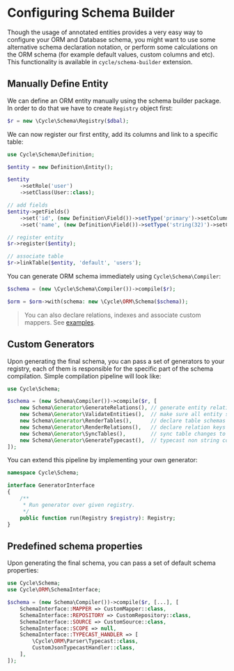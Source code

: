 # Configuring Schema Builder
Though the usage of annotated entities provides a very easy way to configure your ORM and Database schema, you might want to use some alternative
schema declaration notation, or perform some calculations on the ORM schema (for example default values, custom columns and etc). This functionality is available in `cycle/schema-builder` extension.

## Manually Define Entity
We can define an ORM entity manually using the schema builder package. In order to do that we have to create `Registry` object first:

```php
$r = new \Cycle\Schema\Registry($dbal);
```

We can now register our first entity, add its columns and link to a specific table:

```php
use Cycle\Schema\Definition;

$entity = new Definition\Entity();

$entity
    ->setRole('user')
    ->setClass(User::class);

// add fields
$entity->getFields()
    ->set('id', (new Definition\Field())->setType('primary')->setColumn('id')->setPrimary(true))
    ->set('name', (new Definition\Field())->setType('string(32)')->setColumn('user_name'));

// register entity
$r->register($entity);

// associate table
$r->linkTable($entity, 'default', 'users');
```

You can generate ORM schema immediately using `Cycle\Schema\Compiler`:

```php
$schema = (new \Cycle\Schema\Compiler())->compile($r);

$orm = $orm->with(schema: new \Cycle\ORM\Schema($schema));
```

> You can also declare relations, indexes and associate custom mappers. See [examples](https://github.com/cycle/schema-builder/tree/master/tests/Schema).

## Custom Generators
Upon generating the final schema, you can pass a set of generators to your registry, each of them is responsible for the specific part of the schema compilation. Simple compilation pipeline will look like:

```php
use Cycle\Schema;

$schema = (new Schema\Compiler())->compile($r, [
    new Schema\Generator\GenerateRelations(), // generate entity relations
    new Schema\Generator\ValidateEntities(),  // make sure all entity schemas are correct
    new Schema\Generator\RenderTables(),      // declare table schemas
    new Schema\Generator\RenderRelations(),   // declare relation keys and indexes
    new Schema\Generator\SyncTables(),        // sync table changes to database
    new Schema\Generator\GenerateTypecast(),  // typecast non string columns
]);
```

You can extend this pipeline by implementing your own generator:

```php
namespace Cycle\Schema;

interface GeneratorInterface
{
    /**
     * Run generator over given registry.
     */
    public function run(Registry $registry): Registry;
}
```

## Predefined schema properties
Upon generating the final schema, you can pass a set of default schema properties:

```php
use Cycle\Schema;
use Cycle\ORM\SchemaInterface;

$schema = (new Schema\Compiler())->compile($r, [...], [
    SchemaInterface::MAPPER => CustomMapper::class,
    SchemaInterface::REPOSITORY => CustomRepository::class,
    SchemaInterface::SOURCE => CustomSource::class,
    SchemaInterface::SCOPE => null,
    SchemaInterface::TYPECAST_HANDLER => [
        \Cycle\ORM\Parser\Typecast::class,
        CustomJsonTypecastHandler::class,
    ],
]);
```
